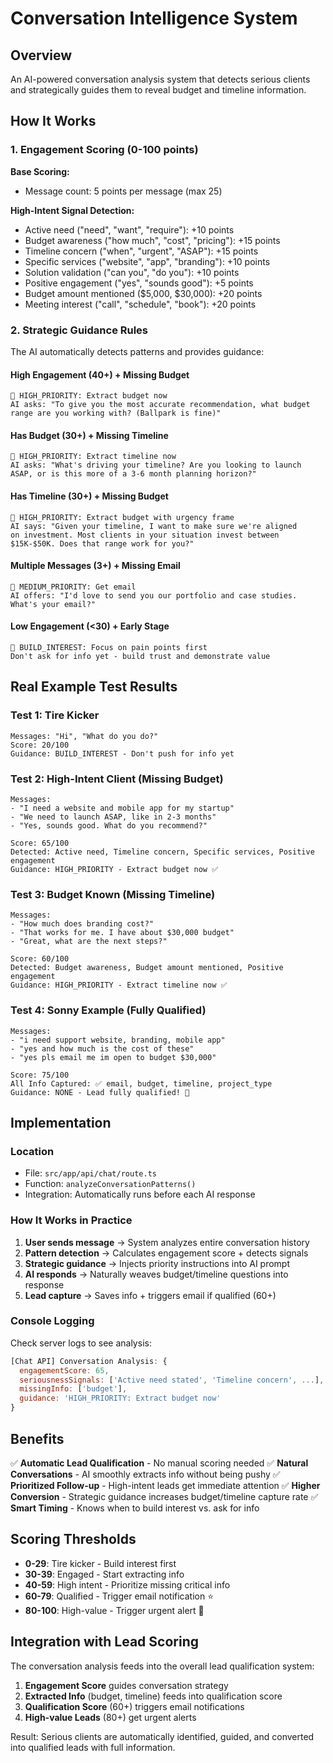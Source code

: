 # Conversation Intelligence System

## Overview

An AI-powered conversation analysis system that detects serious clients and strategically guides them to reveal budget and timeline information.

## How It Works

### 1. Engagement Scoring (0-100 points)

**Base Scoring:**

- Message count: 5 points per message (max 25)

**High-Intent Signal Detection:**

- Active need ("need", "want", "require"): +10 points
- Budget awareness ("how much", "cost", "pricing"): +15 points
- Timeline concern ("when", "urgent", "ASAP"): +15 points
- Specific services ("website", "app", "branding"): +10 points
- Solution validation ("can you", "do you"): +10 points
- Positive engagement ("yes", "sounds good"): +5 points
- Budget amount mentioned ($5,000, $30,000): +20 points
- Meeting interest ("call", "schedule", "book"): +20 points

### 2. Strategic Guidance Rules

The AI automatically detects patterns and provides guidance:

#### **High Engagement (40+) + Missing Budget**

```
🎯 HIGH_PRIORITY: Extract budget now
AI asks: "To give you the most accurate recommendation, what budget
range are you working with? (Ballpark is fine)"
```

#### **Has Budget (30+) + Missing Timeline**

```
🎯 HIGH_PRIORITY: Extract timeline now
AI asks: "What's driving your timeline? Are you looking to launch
ASAP, or is this more of a 3-6 month planning horizon?"
```

#### **Has Timeline (30+) + Missing Budget**

```
🎯 HIGH_PRIORITY: Extract budget with urgency frame
AI says: "Given your timeline, I want to make sure we're aligned
on investment. Most clients in your situation invest between
$15K-$50K. Does that range work for you?"
```

#### **Multiple Messages (3+) + Missing Email**

```
🎯 MEDIUM_PRIORITY: Get email
AI offers: "I'd love to send you our portfolio and case studies.
What's your email?"
```

#### **Low Engagement (<30) + Early Stage**

```
🎯 BUILD_INTEREST: Focus on pain points first
Don't ask for info yet - build trust and demonstrate value
```

## Real Example Test Results

### Test 1: Tire Kicker

```
Messages: "Hi", "What do you do?"
Score: 20/100
Guidance: BUILD_INTEREST - Don't push for info yet
```

### Test 2: High-Intent Client (Missing Budget)

```
Messages:
- "I need a website and mobile app for my startup"
- "We need to launch ASAP, like in 2-3 months"
- "Yes, sounds good. What do you recommend?"

Score: 65/100
Detected: Active need, Timeline concern, Specific services, Positive engagement
Guidance: HIGH_PRIORITY - Extract budget now ✅
```

### Test 3: Budget Known (Missing Timeline)

```
Messages:
- "How much does branding cost?"
- "That works for me. I have about $30,000 budget"
- "Great, what are the next steps?"

Score: 60/100
Detected: Budget awareness, Budget amount mentioned, Positive engagement
Guidance: HIGH_PRIORITY - Extract timeline now ✅
```

### Test 4: Sonny Example (Fully Qualified)

```
Messages:
- "i need support website, branding, mobile app"
- "yes and how much is the cost of these"
- "yes pls email me im open to budget $30,000"

Score: 75/100
All Info Captured: ✅ email, budget, timeline, project_type
Guidance: NONE - Lead fully qualified! 🚨
```

## Implementation

### Location

- File: `src/app/api/chat/route.ts`
- Function: `analyzeConversationPatterns()`
- Integration: Automatically runs before each AI response

### How It Works in Practice

1. **User sends message** → System analyzes entire conversation history
2. **Pattern detection** → Calculates engagement score + detects signals
3. **Strategic guidance** → Injects priority instructions into AI prompt
4. **AI responds** → Naturally weaves budget/timeline questions into response
5. **Lead capture** → Saves info + triggers email if qualified (60+)

### Console Logging

Check server logs to see analysis:

```javascript
[Chat API] Conversation Analysis: {
  engagementScore: 65,
  seriousnessSignals: ['Active need stated', 'Timeline concern', ...],
  missingInfo: ['budget'],
  guidance: 'HIGH_PRIORITY: Extract budget now'
}
```

## Benefits

✅ **Automatic Lead Qualification** - No manual scoring needed
✅ **Natural Conversations** - AI smoothly extracts info without being pushy
✅ **Prioritized Follow-up** - High-intent leads get immediate attention
✅ **Higher Conversion** - Strategic guidance increases budget/timeline capture rate
✅ **Smart Timing** - Knows when to build interest vs. ask for info

## Scoring Thresholds

- **0-29**: Tire kicker - Build interest first
- **30-39**: Engaged - Start extracting info
- **40-59**: High intent - Prioritize missing critical info
- **60-79**: Qualified - Trigger email notification ⭐
- **80-100**: High-value - Trigger urgent alert 🚨

## Integration with Lead Scoring

The conversation analysis feeds into the overall lead qualification system:

1. **Engagement Score** guides conversation strategy
2. **Extracted Info** (budget, timeline) feeds into qualification score
3. **Qualification Score** (60+) triggers email notifications
4. **High-value Leads** (80+) get urgent alerts

Result: Serious clients are automatically identified, guided, and converted into qualified leads with full information.
